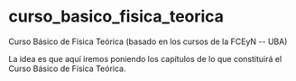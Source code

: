 # curso_basico_fisica_teorica
Curso Básico de Física Teórica (basado en los cursos de la FCEyN -- UBA)

La idea es que aquí iremos poniendo los capítulos de lo que constituirá el Curso Básico de Física Teórica.
